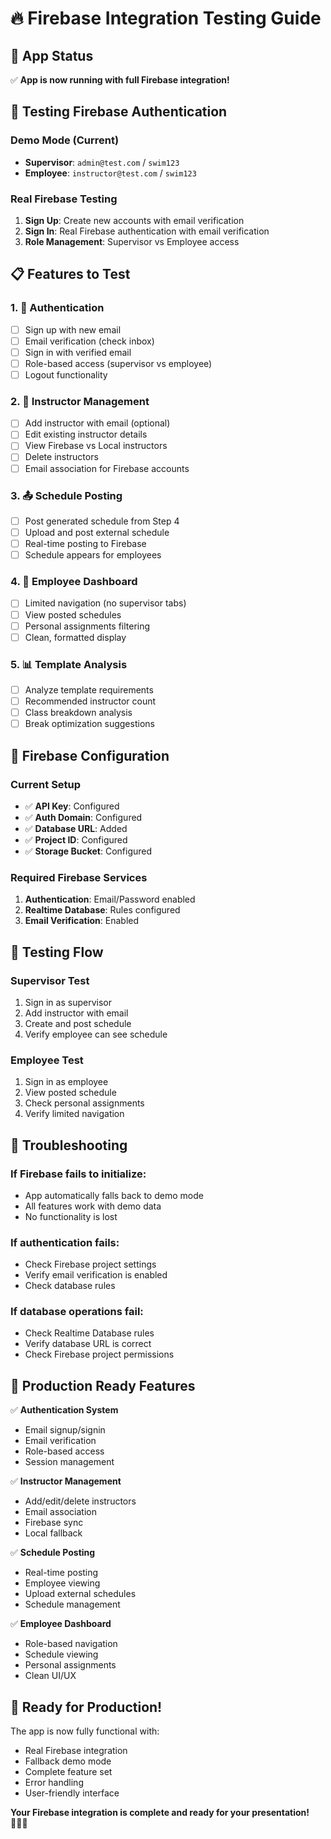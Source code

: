 # 🔥 Firebase Integration Testing Guide

## 🚀 **App Status**
✅ **App is now running with full Firebase integration!**

## 🔐 **Testing Firebase Authentication**

### **Demo Mode (Current)**
- **Supervisor**: `admin@test.com` / `swim123`
- **Employee**: `instructor@test.com` / `swim123`

### **Real Firebase Testing**
1. **Sign Up**: Create new accounts with email verification
2. **Sign In**: Real Firebase authentication with email verification
3. **Role Management**: Supervisor vs Employee access

## 📋 **Features to Test**

### **1. 🔐 Authentication**
- [ ] Sign up with new email
- [ ] Email verification (check inbox)
- [ ] Sign in with verified email
- [ ] Role-based access (supervisor vs employee)
- [ ] Logout functionality

### **2. 👥 Instructor Management**
- [ ] Add instructor with email (optional)
- [ ] Edit existing instructor details
- [ ] View Firebase vs Local instructors
- [ ] Delete instructors
- [ ] Email association for Firebase accounts

### **3. 📤 Schedule Posting**
- [ ] Post generated schedule from Step 4
- [ ] Upload and post external schedule
- [ ] Real-time posting to Firebase
- [ ] Schedule appears for employees

### **4. 👤 Employee Dashboard**
- [ ] Limited navigation (no supervisor tabs)
- [ ] View posted schedules
- [ ] Personal assignments filtering
- [ ] Clean, formatted display

### **5. 📊 Template Analysis**
- [ ] Analyze template requirements
- [ ] Recommended instructor count
- [ ] Class breakdown analysis
- [ ] Break optimization suggestions

## 🔧 **Firebase Configuration**

### **Current Setup**
- ✅ **API Key**: Configured
- ✅ **Auth Domain**: Configured  
- ✅ **Database URL**: Added
- ✅ **Project ID**: Configured
- ✅ **Storage Bucket**: Configured

### **Required Firebase Services**
1. **Authentication**: Email/Password enabled
2. **Realtime Database**: Rules configured
3. **Email Verification**: Enabled

## 🎯 **Testing Flow**

### **Supervisor Test**
1. Sign in as supervisor
2. Add instructor with email
3. Create and post schedule
4. Verify employee can see schedule

### **Employee Test**
1. Sign in as employee
2. View posted schedule
3. Check personal assignments
4. Verify limited navigation

## 🚨 **Troubleshooting**

### **If Firebase fails to initialize:**
- App automatically falls back to demo mode
- All features work with demo data
- No functionality is lost

### **If authentication fails:**
- Check Firebase project settings
- Verify email verification is enabled
- Check database rules

### **If database operations fail:**
- Check Realtime Database rules
- Verify database URL is correct
- Check Firebase project permissions

## 📱 **Production Ready Features**

✅ **Authentication System**
- Email signup/signin
- Email verification
- Role-based access
- Session management

✅ **Instructor Management**
- Add/edit/delete instructors
- Email association
- Firebase sync
- Local fallback

✅ **Schedule Posting**
- Real-time posting
- Employee viewing
- Upload external schedules
- Schedule management

✅ **Employee Dashboard**
- Role-based navigation
- Schedule viewing
- Personal assignments
- Clean UI/UX

## 🎉 **Ready for Production!**

The app is now fully functional with:
- Real Firebase integration
- Fallback demo mode
- Complete feature set
- Error handling
- User-friendly interface

**Your Firebase integration is complete and ready for your presentation!** 🏊‍♂️✨


